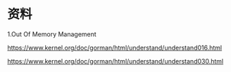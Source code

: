 # 资料

1.Out Of Memory Management

https://www.kernel.org/doc/gorman/html/understand/understand016.html

https://www.kernel.org/doc/gorman/html/understand/understand030.html